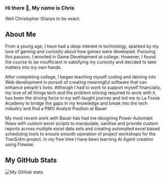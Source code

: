 ### Hi there 👋, My name is Chris
Well Christopher Sharpe to be exact. 

## About Me
From a young age, I have had a deep interest in technology, sparked by my love of gaming and curiosity about how games were developed. Pursuing this passion, I enrolled in Game Development at college. However, I found the course to be insufficient in satisfying my curiosity and decided to take matters into my own hands.

After completing college, I began teaching myself coding and delving into Web development in pursuit of creating meaningful software that can enhance people's lives. Although I had to work to support myself financially, my love of all things tech and the problem solving required to work with it, has been the driving force in my self-taught journey and led me to La Fosse Academy to bridge the gaps in my knowledge and break into the tech industry and find a PMO Analyst Position at Bauer 

My most recent work with Bauer has had me designing Power Automate flows with custom excel scripts to manipulate, sanitise and provide custom reports across multiple excel data sets and creating automated excel based scheduling tools to ensure smooth operation of project workshops for the TranS/4m project. In my free time I have been learning AI Agent creation using Flowise.


## My GitHub Stats

![My GitHub stats](https://github-readme-stats.vercel.app/api?username=CingSharped&show_icons=true&theme=buefy)

<!--
**CingSharped/CingSharped** is a ✨ _special_ ✨ repository because its `README.md` (this file) appears on your GitHub profile.

Here are some ideas to get you started:

- 🔭 I’m currently working on ...
- 🌱 I’m currently learning ...
- 👯 I’m looking to collaborate on ...
- 🤔 I’m looking for help with ...
- 💬 Ask me about ...
- 📫 How to reach me: ...
- ⚡ Fun fact: ...
-->

